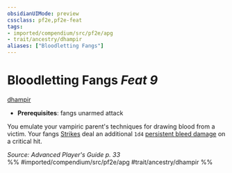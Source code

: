 ```yaml
---
obsidianUIMode: preview
cssclass: pf2e,pf2e-feat
tags:
- imported/compendium/src/pf2e/apg
- trait/ancestry/dhampir
aliases: ["Bloodletting Fangs"]
---
```

# Bloodletting Fangs  *Feat 9*  
[dhampir](dhampir-b1.md)  

- **Prerequisites**: fangs unarmed attack

You emulate your vampiric parent's techniques for drawing blood from a victim. Your fangs [Strikes](strike.md) deal an additional `1d4` [persistent bleed damage](conditions.md#Persistent%20Damage) on a critical hit.

*Source: Advanced Player's Guide p. 33*  
%% #imported/compendium/src/pf2e/apg #trait/ancestry/dhampir %%